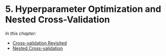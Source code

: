 # 5. Hyperparameter Optimization and Nested Cross-Validation

*In this chapter:*
- [Cross-validation Revisited](cross_validation_revisited.ipynb)
- [Nested Cross-validation](nested_cross_validation.ipynb)